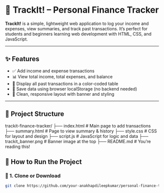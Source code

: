 # 📒 TrackIt! – Personal Finance Tracker

**TrackIt!** is a simple, lightweight web application to log your income and expenses, view summaries, and track past transactions. It’s perfect for students and beginners learning web development with HTML, CSS, and JavaScript.

---

## ✨ Features

- ✅ Add income and expense transactions
- 📊 View total income, total expenses, and balance
- 🧾 Display all past transactions in a color-coded table
- 💾 Save data using browser localStorage (no backend needed)
- 🎨 Clean, responsive layout with banner and styling

---

## 📁 Project Structure
trackit-finance-tracker/
├── index.html # Main page to add transactions
├── summary.html # Page to view summary & history
├── style.css # CSS for layout and design
├── script.js # JavaScript for logic and data
├── trackit_banner.png # Banner image at the top
├── README.md # You’re reading this!



## 🚀 How to Run the Project

### 🧱 1. Clone or Download

```bash
git clone https://github.com/your-anakhapdileepkumar/personal-finance-tracker.git


